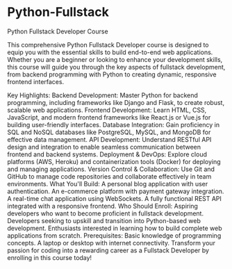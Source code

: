 # Python-Fullstack
Python Fullstack Developer Course

This comprehensive Python Fullstack Developer course is designed to equip you with the essential skills to build end-to-end web applications. Whether you are a beginner or looking to enhance your development skills, this course will guide you through the key aspects of fullstack development, from backend programming with Python to creating dynamic, responsive frontend interfaces.

Key Highlights:
Backend Development: Master Python for backend programming, including frameworks like Django and Flask, to create robust, scalable web applications.
Frontend Development: Learn HTML, CSS, JavaScript, and modern frontend frameworks like React.js or Vue.js for building user-friendly interfaces.
Database Integration: Gain proficiency in SQL and NoSQL databases like PostgreSQL, MySQL, and MongoDB for effective data management.
API Development: Understand RESTful API design and integration to enable seamless communication between frontend and backend systems.
Deployment & DevOps: Explore cloud platforms (AWS, Heroku) and containerization tools (Docker) for deploying and managing applications.
Version Control & Collaboration: Use Git and GitHub to manage code repositories and collaborate effectively in team environments.
What You'll Build:
A personal blog application with user authentication.
An e-commerce platform with payment gateway integration.
A real-time chat application using WebSockets.
A fully functional REST API integrated with a responsive frontend.
Who Should Enroll:
Aspiring developers who want to become proficient in fullstack development.
Developers seeking to upskill and transition into Python-based web development.
Enthusiasts interested in learning how to build complete web applications from scratch.
Prerequisites:
Basic knowledge of programming concepts.
A laptop or desktop with internet connectivity.
Transform your passion for coding into a rewarding career as a Fullstack Developer by enrolling in this course today!






